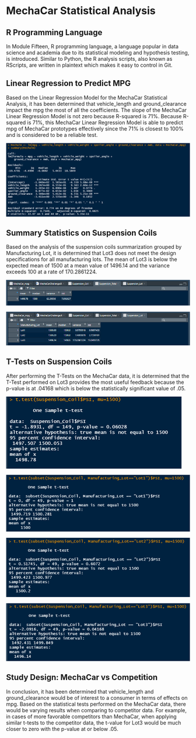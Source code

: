 # MechaCar Statistical Analysis

## R Programming Language
In Module Fifteen, R programming language, a language popular in data science and academia due to its statistical modeling and hypothesis testing, is introduced.  Similar to Python, the R analysis scripts, also known as RScripts, are written in plaintext which makes it easy to control in Git.

## Linear Regression to Predict MPG

Based on the Linear Regression Model for the MechaCar Statistical Analysis, it has been determined that vehicle_length and ground_clearance impact the mpg the most of all the coefficients.  The slope of the MechaCar Linear Regression Model is not zero because R-squared is 71%.  Because R-squared is 71%, this MechaCar Linear Regression Model is able to predict mpg of MechaCar prototypes effectively since the 71% is closest to 100% and is considered to be a reliable test.

![](Images/MechaCar_Linear_Model.PNG)

## Summary Statistics on Suspension Coils

Based on the analysis of the suspension coils summarization grouped by Manufacturing Lot, it is determined that Lot3 does not meet the design specifications for all manufacturing lots.  The mean of Lot3 is below the expected mean of 1500 at a mean value of 1496.14 and the variance exceeds 100 at a rate of 170.2861224.

![](Images/summary_Suspension_Coil_Total.PNG)

![](Images/summary_Suspension_Coil_Lot.PNG)

## T-Tests on Suspension Coils

After performing the T-Tests on the MechaCar data, it is determined that the T-Test performed on Lot3 provides the most useful feedback because the p-value is at .04168 which is below the statistically significant value of .05.

![](Images/t.test_Suspension_Coil_PSI.PNG)

![](Images/t.test_Suspension_Coil_Lot1.PNG)

![](Images/t.test_Suspension_Coil_Lot2.PNG)

![](Images/t.test_Suspension_Coil_Lot3.PNG)

## Study Design: MechaCar vs Competition

In conclusion, it has been determined that vehicle_length and ground_clearance would be of interest to a consumer in terms of effects on mpg. Based on the statistical tests performed on the MechaCar data, there would be varying results when comparing to competitor data.  For example, in cases of more favorable competitors than MechaCar, when applying similar t-tests to the competitor data, the t-value for Lot3 would be much closer to zero with the p-value at or below .05.


